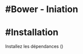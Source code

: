 #Bower - Iniation
=========================


#Installation
=============

Installez les dépendances ()
